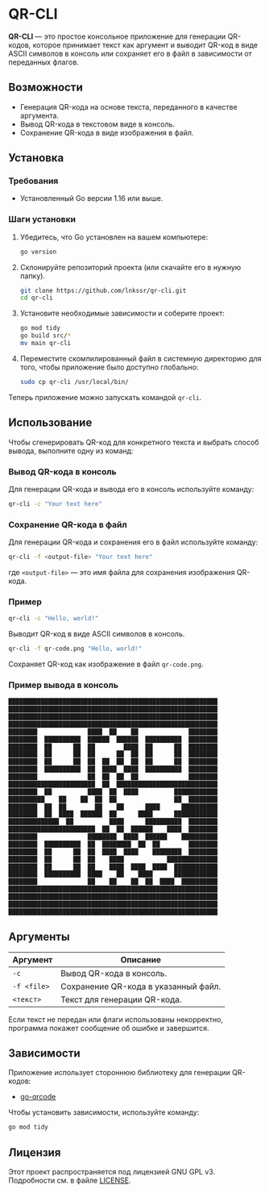 # QR-CLI

**QR-CLI** — это простое консольное приложение для генерации QR-кодов, которое принимает текст как аргумент и выводит QR-код в виде ASCII символов в консоль или сохраняет его в файл в зависимости от переданных флагов.

## Возможности

- Генерация QR-кода на основе текста, переданного в качестве аргумента.
- Вывод QR-кода в текстовом виде в консоль.
- Сохранение QR-кода в виде изображения в файл.

## Установка

### Требования

- Установленный Go версии 1.16 или выше.
  
### Шаги установки

1. Убедитесь, что Go установлен на вашем компьютере:

   ```bash
   go version
   ```

2. Склонируйте репозиторий проекта (или скачайте его в нужную папку).

   ```bash
   git clone https://github.com/lnkssr/qr-cli.git
   cd qr-cli
   ```

3. Установите необходимые зависимости и соберите проект:

   ```bash
   go mod tidy
   go build src/*
   mv main qr-cli
   ```

4. Переместите скомпилированный файл в системную директорию для того, чтобы приложение было доступно глобально:

   ```bash
   sudo cp qr-cli /usr/local/bin/
   ```

Теперь приложение можно запускать командой `qr-cli`.

## Использование

Чтобы сгенерировать QR-код для конкретного текста и выбрать способ вывода, выполните одну из команд:

### Вывод QR-кода в консоль

Для генерации QR-кода и вывода его в консоль используйте команду:

```bash
qr-cli -c "Your text here"
```

### Сохранение QR-кода в файл

Для генерации QR-кода и сохранения его в файл используйте команду:

```bash
qr-cli -f <output-file> "Your text here"
```

где `<output-file>` — это имя файла для сохранения изображения QR-кода.

### Пример

```bash
qr-cli -c "Hello, world!"
```

Выводит QR-код в виде ASCII символов в консоль.

```bash
qr-cli -f qr-code.png "Hello, world!"
```

Сохраняет QR-код как изображение в файл `qr-code.png`.

### Пример вывода в консоль

```bash
██████████████████████████████████████████████████████████
██████████████████████████████████████████████████████████
██████████████████████████████████████████████████████████
██████████████████████████████████████████████████████████
████████              ████  ██    ██              ████████
████████  ██████████  ██████  ██████  ██████████  ████████
████████  ██      ██  ██        ████  ██      ██  ████████
████████  ██      ██  ██      ██  ██  ██      ██  ████████
████████  ██      ██  ██  ██  ██  ██  ██      ██  ████████
████████  ██████████  ██  ████  ████  ██████████  ████████
████████              ██  ██  ██  ██              ████████
████████████████████████  ██  ████████████████████████████
████████  ██          ████  ██  ████          ████████████
██████████    ██    ██  ██  ██                ██  ████████
████████  ██  ██        ██    ██      ████      ██████████
████████  ██  ████  ██████  ██      ████      ████████████
██████████████  ██          ████      ██████████  ████████
████████████████████████  ██  ██  ██████    ████  ████████
████████              ████████  ████  ██████    ██████████
████████  ██████████  ██  ████████  ██  ██        ████████
████████  ██      ██  ██  ████  ████    ████████  ████████
████████  ██      ██  ██    ████            ██████████████
████████  ██      ██  ██    ████  ████  ████  ████████████
████████  ██████████  ████    ██    ████      ████████████
████████              ██    ██    ██  ██  ████  ██████████
██████████████████████████████████████████████████████████
██████████████████████████████████████████████████████████
██████████████████████████████████████████████████████████
██████████████████████████████████████████████████████████
```

## Аргументы

| Аргумент       | Описание                                      |
|----------------|-----------------------------------------------|
| `-c`           | Вывод QR-кода в консоль.                      |
| `-f <file>`    | Сохранение QR-кода в указанный файл.          |
| `<текст>`      | Текст для генерации QR-кода.                  |

Если текст не передан или флаги использованы некорректно, программа покажет сообщение об ошибке и завершится.

## Зависимости

Приложение использует стороннюю библиотеку для генерации QR-кодов:

- [go-qrcode](https://github.com/skip2/go-qrcode)

Чтобы установить зависимости, используйте команду:

```bash
go mod tidy
```

## Лицензия

Этот проект распространяется под лицензией GNU GPL v3. Подробности см. в файле [LICENSE](./LICENSE).
